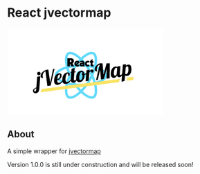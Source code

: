 # React jvectormap

![Logo](logo.png)

## About

A simple wrapper for [jvectormap](http://jvectormap.com/)

Version 1.0.0 is still under construction and will be released soon!
